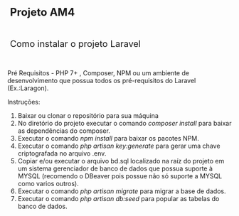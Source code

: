 <p><strong><span style="font-size: 24px;">&nbsp;Projeto AM4</span></strong></p>
<p><br></p>
<p><span style="font-size: 20px;">&nbsp;Como instalar o projeto Laravel</span></p>
<p><br></p>
<p>Pr&eacute; Requisitos - PHP 7+ , Composer, NPM ou um ambiente de desenvolvimento que possua todos os pr&eacute;-requisitos do Laravel (Ex.:Laragon).</p>
<p>Instru&ccedil;&otilde;es:</p>
<ol>
    <li>Baixar ou clonar o reposit&oacute;rio para sua m&aacute;quina</li>
    <li>No diret&oacute;rio do projeto executar o comando <em>composer install</em> para baixar as depend&ecirc;ncias do composer.</li>
    <li>Executar o comando <em>npm install</em> para baixar os pacotes NPM.</li>
    <li>Executar o comando <em>php artisan key:generate</em> para gerar uma chave criptografada no arquivo .env<em>.</em></li>
    <li>Copiar e/ou executar o arquivo bd.sql localizado na ra&iacute;z do projeto em um sistema gerenciador de banco de dados que possua suporte &agrave; MYSQL (recomendo o DBeaver pois possue n&atilde;o s&oacute; suporte a MYSQL como varios outros).</li>
    <li>Executar o comando <em>php artisan migrate</em> para migrar a base de dados.</li>
    <li>Executar o comando <em>php artisan db:seed</em> para popular as tabelas do banco de dados.</li>
</ol>